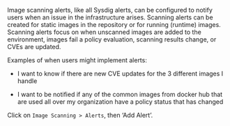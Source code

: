 Image scanning alerts, like all Sysdig alerts, can be configured to notify users when an issue in the infrastructure arises. Scanning alerts can be created for static images in the repository or for running (runtime) images. Scanning alerts focus on when unscanned images are added to the environment, images fail a policy evaluation, scanning results change, or CVEs are updated.

Examples of when users might implement alerts:

 - I want to know if there are new CVE updates for the 3 different images I handle

 - I want to be notified if any of the common images from docker hub that are used all over my organization have a policy status that has changed

 Click on `Image Scanning > Alerts`, then ‘Add Alert’.
